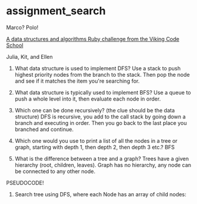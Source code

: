 # assignment_search
Marco?  Polo!

[A data structures and algorithms Ruby challenge from the Viking Code School](http://www.vikingcodeschool.com)

Julia, Kit, and Ellen

1. What data structure is used to implement DFS? Use a stack to push highest priority nodes from the branch to the stack. Then pop the node and see if it matches the item you're searching for. 

2. What data structure is typically used to implement BFS? Use a queue to push a whole level into it, then evaluate each node in order. 

3. Which one can be done recursively? (the clue should be the data structure) DFS is recursive, you add to the call stack by going down a branch and executing in order. Then you go back to the last place you branched and continue. 

4. Which one would you use to print a list of all the nodes in a tree or graph, starting with depth 1, then depth 2, then depth 3 etc.? BFS

5. What is the difference between a tree and a graph? Trees have a given hierarchy (root, children, leaves). Graph has no hierarchy, any node can be connected to any other node. 


PSEUDOCODE!
1. Search tree using DFS, where each Node has an array of child nodes:
